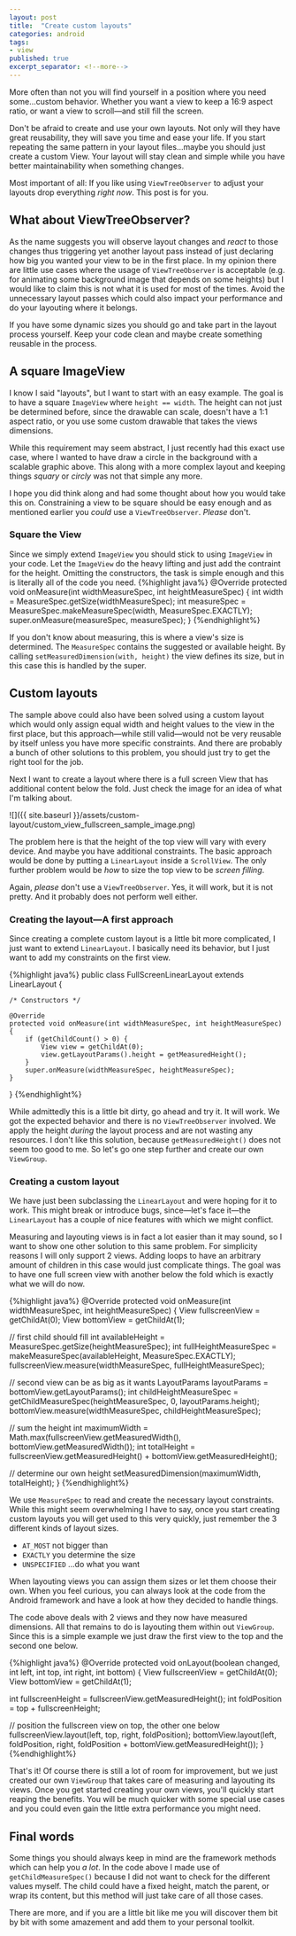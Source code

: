 ```yaml
---
layout: post
title:  "Create custom layouts"
categories: android
tags:
- view
published: true
excerpt_separator: <!--more-->
---
```


More often than not you will find yourself in a position where you need some...custom behavior. Whether you want a view to keep a 16:9 aspect ratio, or want a view to scroll&mdash;and still fill the screen.

Don't be afraid to create and use your own layouts. Not only will they have great reusability, they will save you time and ease your life. If you start repeating the same pattern in your layout files...maybe you should just create a custom View. Your layout will stay clean and simple while you have better maintainability when something changes.

Most important of all: If you like using `ViewTreeObserver` to adjust your layouts drop everything _right now_. This post is for you.

<!--more-->

## What about ViewTreeObserver?

As the name suggests you will observe layout changes and _react_ to those changes thus triggering yet another layout pass instead of just declaring how big you wanted your view to be in the first place. In my opinion there are little use cases where the usage of `ViewTreeObserver` is acceptable (e.g. for animating some background image that depends on some heights) but I would like to claim this is not what it is used for most of the times. Avoid the unnecessary layout passes which could also impact your performance and do your layouting where it belongs.

If you have some dynamic sizes you should go and take part in the layout process yourself. Keep your code clean and maybe create something reusable in the process.

## A square ImageView

I know I said "layouts", but I want to start with an easy example. The goal is to have a square `ImageView` where `height == width`. The height can not just be determined before, since the drawable can scale, doesn't have a 1:1 aspect ratio, or you use some custom drawable that takes the views dimensions.

While this requirement may seem abstract, I just recently had this exact use case, where I wanted to have draw a circle in the background with a scalable graphic above. This along with a more complex layout and keeping things _squary_ or _circly_ was not that simple any more.

I hope you did think along and had some thought about how you would take this on. Constraining a view to be square should be easy enough and as mentioned earlier you _could_ use a `ViewTreeObserver`. _Please_ don't.

### Square the View

Since we simply extend `ImageView` you should stick to using `ImageView` in your code. Let the `ImageView` do the heavy lifting and just add the contraint for the height. Omitting the constructors, the task is simple enough and this is literally all of the code you need.
{%highlight java%}
@Override
protected void onMeasure(int widthMeasureSpec, int heightMeasureSpec) {
    int width = MeasureSpec.getSize(widthMeasureSpec);
    int measureSpec = MeasureSpec.makeMeasureSpec(width, MeasureSpec.EXACTLY);
    super.onMeasure(measureSpec, measureSpec);
}
{%endhighlight%}

If you don't know about measuring, this is where a view's size is determined. The `MeasureSpec` contains the suggested or available height. By calling `setMeasuredDimension(with, height)` the view defines its size, but in this case this is handled by the super.

## Custom layouts

The sample above could also have been solved using a custom layout which would only assign equal width and height values to the view in the first place, but this approach&mdash;while still valid&mdash;would not be very reusable by itself unless you have more specific constraints. And there are probably a bunch of other solutions to this problem, you should just try to get the right tool for the job.

Next I want to create a layout where there is a full screen View that has additional content below the fold. Just check the image for an idea of what I'm talking about.

![]({{ site.baseurl }}/assets/custom-layout/custom_view_fullscreen_sample_image.png)

The problem here is that the height of the top view will vary with every device. And maybe you have additional constraints. The basic approach would be done by putting a `LinearLayout` inside a `ScrollView`. The only further problem would be _how_ to size the top view to be _screen filling_.

Again, _please_ don't use a `ViewTreeObserver`. Yes, it will work, but it is not pretty. And it probably does not perform well either.

### Creating the layout&mdash;A first approach

Since creating a complete custom layout is a little bit more complicated, I just want to extend `LinearLayout`. I basically need its behavior, but I just want to add my constraints on the first view.

{%highlight java%}
public class FullScreenLinearLayout extends LinearLayout {

    /* Constructors */

    @Override
    protected void onMeasure(int widthMeasureSpec, int heightMeasureSpec) {
        if (getChildCount() > 0) {
            View view = getChildAt(0);
            view.getLayoutParams().height = getMeasuredHeight();
        }
        super.onMeasure(widthMeasureSpec, heightMeasureSpec);
    }
}
{%endhighlight%}

While admittedly this is a little bit dirty, go ahead and try it. It will work. We got the expected behavior and there is no `ViewTreeObserver` involved. We apply the height _during_ the layout process and are not wasting any resources. I don't like this solution, because `getMeasuredHeight()` does not seem too good to me. So let's go one step further and create our own `ViewGroup`.

### Creating a custom layout
We have just been subclassing the `LinearLayout` and were hoping for it to work. This might break or introduce bugs, since&mdash;let's face it&mdash;the `LinearLayout` has a couple of nice features with which we might conflict.

Measuring and layouting views is in fact a lot easier than it may sound, so I want to show one other solution to this same problem. For simplicity reasons I will only support 2 views. Adding loops to have an arbitrary amount of children in this case would just complicate things. The goal was to have one full screen view with another below the fold which is exactly what we will do now.

{%highlight java%}
@Override
protected void onMeasure(int widthMeasureSpec, int heightMeasureSpec) {
  View fullscreenView = getChildAt(0);
  View bottomView = getChildAt(1);

  // first child should fill
  int availableHeight = MeasureSpec.getSize(heightMeasureSpec);
  int fullHeightMeasureSpec = makeMeasureSpec(availableHeight,
      MeasureSpec.EXACTLY);
  fullscreenView.measure(widthMeasureSpec, fullHeightMeasureSpec);

  // second view can be as big as it wants
  LayoutParams layoutParams = bottomView.getLayoutParams();
  int childHeightMeasureSpec = getChildMeasureSpec(heightMeasureSpec,
      0, layoutParams.height);
  bottomView.measure(widthMeasureSpec, childHeightMeasureSpec);

  // sum the height
  int maximumWidth = Math.max(fullscreenView.getMeasuredWidth(),
      bottomView.getMeasuredWidth());
  int totalHeight = fullscreenView.getMeasuredHeight()
      + bottomView.getMeasuredHeight();

  // determine our own height
  setMeasuredDimension(maximumWidth, totalHeight);
}
{%endhighlight%}

We use `MeasureSpec` to read and create the necessary layout constraints. While this might seem overwhelming I have to say, once you start creating custom layouts you will get used to this very quickly, just remember the 3 different kinds of layout sizes.

* `AT_MOST` not bigger than
* `EXACTLY` you determine the size
* `UNSPECIFIED` ...do what you want

When layouting views you can assign them sizes or let them choose their own. When you feel curious, you can always look at the code from the Android framework and have a look at how they decided to handle things.

The code above deals with 2 views and they now have measured dimensions. All that remains to do is layouting them within out `ViewGroup`. Since this is a simple example we just draw the first view to the top and the second one below.

{%highlight java%}
@Override
protected void onLayout(boolean changed, int left, int top, int right, int bottom) {
  View fullscreenView = getChildAt(0);
  View bottomView = getChildAt(1);

  int fullscreenHeight = fullscreenView.getMeasuredHeight();
  int foldPosition = top + fullscreenHeight;

  // position the fullscreen view on top, the other one below
  fullscreenView.layout(left, top, right, foldPosition);
  bottomView.layout(left, foldPosition,
      right, foldPosition + bottomView.getMeasuredHeight());
}
{%endhighlight%}

That's it! Of course there is still a lot of room for improvement, but we just created our own `ViewGroup` that takes care of measuring and layouting its views. Once you get started creating your own views, you'll quickly start reaping the benefits. You will be much quicker with some special use cases and you could even gain the little extra performance you might need.

## Final words

Some things you should always keep in mind are the framework methods which can help you _a lot_. In the code above I made use of `getChildMeasureSpec()` because I did not want to check for the different values myself. The child could have a fixed height, match the parent, or wrap its content, but this method will just take care of all those cases.

There are more, and if you are a little bit like me you will discover them bit by bit with some amazement and add them to your personal toolkit.
